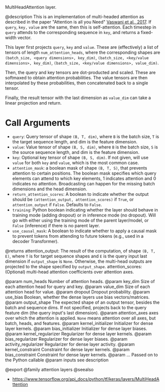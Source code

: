 MultiHeadAttention layer.

@description
This is an implementation of multi-headed attention as described in the
paper "Attention is all you Need"
[Vaswani et al., 2017](https://arxiv.org/abs/1706.03762).
If `query`, `key,` `value` are the same, then
this is self-attention. Each timestep in `query` attends to the
corresponding sequence in `key`, and returns a fixed-width vector.

This layer first projects `query`, `key` and `value`. These are
(effectively) a list of tensors of length `num_attention_heads`, where the
corresponding shapes are `(batch_size, <query dimensions>, key_dim)`,
`(batch_size, <key/value dimensions>, key_dim)`,
`(batch_size, <key/value dimensions>, value_dim)`.

Then, the query and key tensors are dot-producted and scaled. These are
softmaxed to obtain attention probabilities. The value tensors are then
interpolated by these probabilities, then concatenated back to a single
tensor.

Finally, the result tensor with the last dimension as `value_dim` can take
a linear projection and return.

# Call Arguments
- `query`: Query tensor of shape `(B, T, dim)`, where `B` is the batch size,
    `T` is the target sequence length, and dim is the feature dimension.
- `value`: Value tensor of shape `(B, S, dim)`, where `B` is the batch size,
    `S` is the source sequence length, and dim is the feature dimension.
- `key`: Optional key tensor of shape `(B, S, dim)`. If not given, will
    use `value` for both `key` and `value`, which is the most common
    case.
- `attention_mask`: a boolean mask of shape `(B, T, S)`, that prevents
    attention to certain positions. The boolean mask specifies which
    query elements can attend to which key elements, 1 indicates
    attention and 0 indicates no attention. Broadcasting can happen for
    the missing batch dimensions and the head dimension.
- `return_attention_scores`: A boolean to indicate whether the output should
    be `(attention_output, attention_scores)` if `True`, or
    `attention_output` if `False`. Defaults to `False`.
- `training`: Python boolean indicating whether the layer should behave in
    training mode (adding dropout) or in inference mode (no dropout).
    Will go with either using the training mode of the parent
    layer/model, or `False` (inference) if there is no parent layer.
- `use_causal_mask`: A boolean to indicate whether to apply a causal mask to
    prevent tokens from attending to future tokens (e.g., used in a
    decoder Transformer).

@returns
attention_output: The result of the computation, of shape `(B, T, E)`,
    where `T` is for target sequence shapes and `E` is the query input
    last dimension if `output_shape` is `None`. Otherwise, the
    multi-head outputs are projected to the shape specified by
    `output_shape`.
attention_scores: (Optional) multi-head attention coefficients over
    attention axes.

@param num_heads Number of attention heads.
@param key_dim Size of each attention head for query and key.
@param value_dim Size of each attention head for value.
@param dropout Dropout probability.
@param use_bias Boolean, whether the dense layers use bias vectors/matrices.
@param output_shape The expected shape of an output tensor, besides the batch
    and sequence dims. If not specified, projects back to the query
    feature dim (the query input's last dimension).
@param attention_axes axes over which the attention is applied. `None` means
    attention over all axes, but batch, heads, and features.
@param kernel_initializer Initializer for dense layer kernels.
@param bias_initializer Initializer for dense layer biases.
@param kernel_regularizer Regularizer for dense layer kernels.
@param bias_regularizer Regularizer for dense layer biases.
@param activity_regularizer Regularizer for dense layer activity.
@param kernel_constraint Constraint for dense layer kernels.
@param bias_constraint Constraint for dense layer kernels.
@param ... Passed on to the Python callable
@param inputs see description

@export
@family attention layers
@seealso
+ <https://www.tensorflow.org/api_docs/python/tf/keras/layers/MultiHeadAttention>
